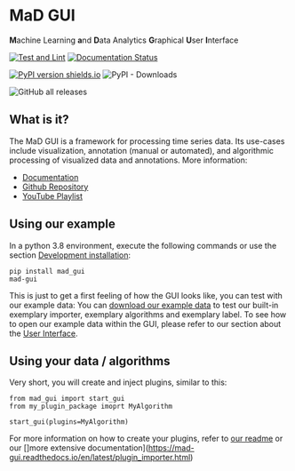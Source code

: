 # MaD GUI
**M**achine Learning 
**a**nd 
**D**ata Analytics 
**G**raphical 
**U**ser 
**I**nterface

[![Test and Lint](https://github.com/mad-lab-fau/mad-gui/workflows/Test%20and%20Lint/badge.svg)](https://github.com/mad-lab-fau/mad-gui/actions/workflows/test_and_lint.yml)
[![Documentation Status](https://readthedocs.org/projects/mad-gui/badge/?version=latest)](https://mad-gui.readthedocs.io/en/latest/?badge=latest)


[![PyPI version shields.io](https://img.shields.io/pypi/v/mad-gui)](https://pypi.org/project/mad-gui/)
![PyPI - Downloads](https://img.shields.io/pypi/dm/mad-gui)

![GitHub all releases](https://img.shields.io/github/downloads/mad-lab-fau/mad-gui/total?style=social)

## What is it?
The MaD GUI is a framework for processing time series data. Its use-cases include visualization, annotation (manual or automated), and algorithmic processing of visualized data and annotations. More information:

 - [Documentation](https://mad-gui.readthedocs.io/en/latest/README.html) 
 - [Github Repository](https://github.com/mad-lab-fau/mad-gui)
 - [YouTube Playlist](https://www.youtube.com/watch?v=akxcuFOesC8&list=PLf4GpKhBjGcswKIkNeahNt5nDxt8oXPue)

## Using our example

In a python 3.8 environment, execute the following commands or use the section [Development installation](#development-installation):
```
pip install mad_gui
mad-gui
```

This is just to get a first feeling of how the GUI looks like, you can test with our example data:
You can [download our example data](https://github.com/mad-lab-fau/mad-gui#example-data) to
test our built-in exemplary importer, exemplary algorithms and exemplary label. 
To see how to open our example data within the GUI, please refer to our section about the 
[User Interface](https://github.com/mad-lab-fau/mad-gui#user-interface).

## Using your data / algorithms

Very short, you will create and inject plugins, similar to this:

```
from mad_gui import start_gui
from my_plugin_package imoprt MyAlgorithm

start_gui(plugins=MyAlgorithm)
```

For more information on how to create your plugins, refer to [our readme](https://github.com/mad-lab-fau/mad-gui#developing-plugins) or our []more extensive documentation](https://mad-gui.readthedocs.io/en/latest/plugin_importer.html)
